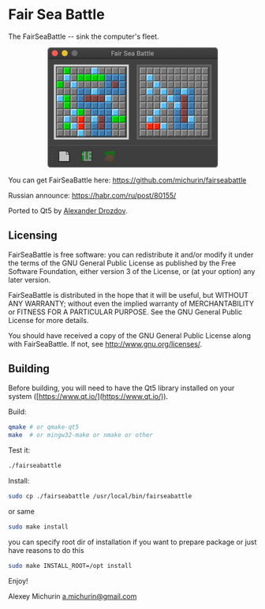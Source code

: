 # Fair Sea Battle

The FairSeaBattle -- sink the computer's fleet.

<p align="center"><img width="345" height="243" src="./fairseabattle.png" alt="Screenshot: Sea Battle game"></p>

You can get FairSeaBattle here: https://github.com/michurin/fairseabattle

Russian announce: https://habr.com/ru/post/80155/

Ported to Qt5 by [Alexander Drozdov](https://github.com/h4tr3d).

## Licensing

FairSeaBattle is free software: you can redistribute it and/or modify
it under the terms of the GNU General Public License as published by
the Free Software Foundation, either version 3 of the License, or
(at your option) any later version.

FairSeaBattle is distributed in the hope that it will be useful,
but WITHOUT ANY WARRANTY; without even the implied warranty of
MERCHANTABILITY or FITNESS FOR A PARTICULAR PURPOSE.  See the
GNU General Public License for more details.

You should have received a copy of the GNU General Public License
along with FairSeaBattle.  If not, see <http://www.gnu.org/licenses/>.

## Building

Before building, you will need to have the Qt5 library installed
on your system ([https://www.qt.io/](https://www.qt.io/)).

Build:

```sh
qmake # or qmake-qt5
make  # or mingw32-make or nmake or other
```

Test it:

```sh
./fairseabattle
```

Install:

```sh
sudo cp ./fairseabattle /usr/local/bin/fairseabattle
```

or same

```sh
sudo make install
```

you can specify root dir of installation
if you want to prepare package or just
have reasons to do this

```sh
sudo make INSTALL_ROOT=/opt install
```

Enjoy!

Alexey Michurin
a.michurin@gmail.com

